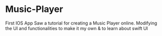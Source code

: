 # Music-Player
First IOS App
Saw a tutorial for creating a Music Player online. Modifying the UI and functionalities to make it my own & to learn about swift UI
